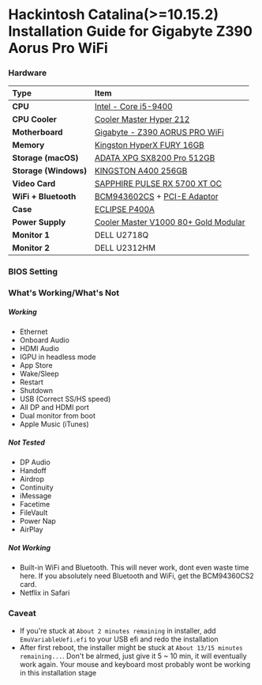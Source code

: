 # Hackintosh Catalina(>=10.15.2) Installation Guide for Gigabyte Z390 Aorus Pro WiFi

### Hardware

Type|Item
:----|:----
**CPU** | [Intel - Core i5-9400](https://shopee.com.my/product/18799831/1830724338)
**CPU Cooler** | [Cooler Master Hyper 212](https://shopee.com.my/product/27186464/1049199653) 
**Motherboard** | [Gigabyte - Z390 AORUS PRO WiFi](https://shopee.com.my/product/18799831/1830724338)
**Memory** | [Kingston HyperX FURY 16GB](https://shopee.com.my/product/44965307/1790719113)
**Storage (macOS)** | [ADATA XPG SX8200 Pro 512GB](https://shopee.com.my/product/84969687/1883571808)
**Storage (Windows)** | [KINGSTON A400 256GB](https://shopee.com.my/product/29242218/1103855234)
**Video Card** | [SAPPHIRE PULSE RX 5700 XT OC](about:blank)
**WiFi + Bluetooth** | [BCM943602CS](about:blank) + [PCI-E Adaptor](https://shopee.com.my/product/162227071/3405707076)
**Case** | [ECLIPSE P400A](https://shopee.com.my/product/1422162/6808915755)
**Power Supply** | [Cooler Master V1000 80+ Gold Modular](https://shopee.com.my/product/47928376/3300926225)
**Monitor 1** | DELL U2718Q
**Monitor 2** | DELL U2312HM

### BIOS Setting



### What's Working/What's Not

##### Working
- Ethernet
- Onboard Audio
- HDMI Audio
- IGPU in headless mode
- App Store
- Wake/Sleep
- Restart
- Shutdown
- USB (Correct SS/HS speed)
- All DP and HDMI port
- Dual monitor from boot
- Apple Music (iTunes)

##### Not Tested
- DP Audio
- Handoff
- Airdrop
- Continuity
- iMessage
- Facetime
- FileVault
- Power Nap
- AirPlay

##### Not Working
- Built-in WiFi and Bluetooth. This will never work, dont even waste time here. If you absolutely need Bluetooth and WiFi, get the BCM94360CS2 card.
- Netflix in Safari

### Caveat
- If you're stuck at `About 2 minutes remaining` in installer, add `EmuVariableUefi.efi` to your USB efi and redo the installation
- After first reboot, the installer might be stuck at `About 13/15 minutes remaining...`. Don't be alrmed, just give it 5 ~ 10 min, it will eventually work again. Your mouse and keyboard most probably wont be working in this installation stage
